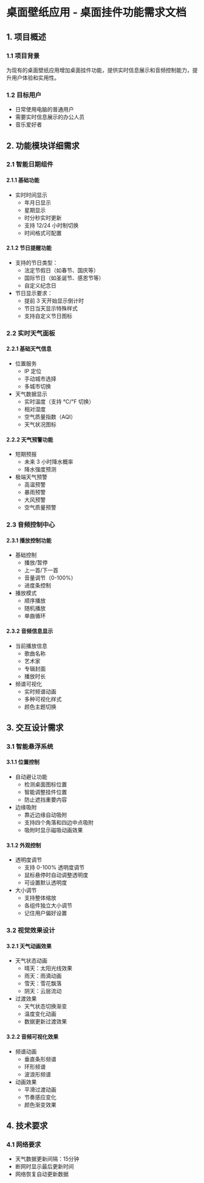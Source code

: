 # 桌面壁纸应用 - 桌面挂件功能需求文档

## 1. 项目概述

### 1.1 项目背景
为现有的桌面壁纸应用增加桌面挂件功能，提供实时信息展示和音频控制能力，提升用户体验和实用性。

### 1.2 目标用户
- 日常使用电脑的普通用户
- 需要实时信息展示的办公人员
- 音乐爱好者

## 2. 功能模块详细需求

### 2.1 智能日期组件

#### 2.1.1 基础功能
- 实时时间显示
  - 年月日显示
  - 星期显示
  - 时分秒实时更新
  - 支持 12/24 小时制切换
  - 时间格式可配置

#### 2.1.2 节日提醒功能
- 支持的节日类型：
  - 法定节假日（如春节、国庆等）
  - 国际节日（如圣诞节、感恩节等）
  - 自定义纪念日
- 节日显示要求：
  - 提前 3 天开始显示倒计时
  - 节日当天显示特殊样式
  - 支持自定义节日图标

### 2.2 实时天气面板

#### 2.2.1 基础天气信息
- 位置服务
  - IP 定位
  - 手动城市选择
  - 多城市切换
- 天气数据显示
  - 实时温度（支持 ℃/℉ 切换）
  - 相对湿度
  - 空气质量指数（AQI）
  - 天气状况图标

#### 2.2.2 天气预警功能
- 短期预报
  - 未来 3 小时降水概率
  - 降水强度预测
- 极端天气预警
  - 高温预警
  - 暴雨预警
  - 大风预警
  - 空气质量预警

### 2.3 音频控制中心

#### 2.3.1 播放控制功能
- 基础控制
  - 播放/暂停
  - 上一首/下一首
  - 音量调节（0-100%）
  - 进度条控制
- 播放模式
  - 顺序播放
  - 随机播放
  - 单曲循环

#### 2.3.2 音频信息显示
- 当前播放信息
  - 歌曲名称
  - 艺术家
  - 专辑封面
  - 播放时长
- 频谱可视化
  - 实时频谱动画
  - 多种可视化样式
  - 颜色主题切换

## 3. 交互设计需求

### 3.1 智能悬浮系统

#### 3.1.1 位置控制
- 自动避让功能
  - 检测桌面图标位置
  - 智能调整挂件位置
  - 防止遮挡重要内容
- 边缘吸附
  - 靠近边缘自动吸附
  - 支持四个角落和四边中点吸附
  - 吸附时显示磁吸动画效果

#### 3.1.2 外观控制
- 透明度调节
  - 支持 0-100% 透明度调节
  - 鼠标悬停时自动调整透明度
  - 可设置默认透明度
- 大小调节
  - 支持整体缩放
  - 各组件独立大小调节
  - 记住用户偏好设置

### 3.2 视觉效果设计

#### 3.2.1 天气动画效果
- 天气状态动画
  - 晴天：太阳光线效果
  - 雨天：雨滴动画
  - 雪天：雪花飘落
  - 阴天：云层流动
- 过渡效果
  - 天气状态切换渐变
  - 温度变化动画
  - 数据更新过渡效果

#### 3.2.2 音频可视化效果
- 频谱动画
  - 垂直条形频谱
  - 环形频谱
  - 波浪形频谱
- 动画效果
  - 平滑过渡动画
  - 节奏感应变化
  - 颜色渐变效果

## 4. 技术要求

### 4.1 网络要求
- 天气数据更新间隔：15分钟
- 断网时显示最后更新时间
- 网络恢复自动更新数据